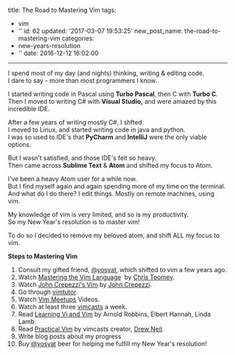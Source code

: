 title: The Road to Mastering Vim
tags:
  - vim
  - ''
id: 62
updated: '2017-03-07 19:53:25'
new_post_name: the-road-to-mastering-vim
categories:
  - new-years-resolution
  - ''
date: 2016-12-12 16:02:00
---


I spend most of my day (and nights) thinking, writing & editing code.  
 I dare to say - more than most programmers I know.

I started writing code in Pascal using **Turbo Pascal**, then C with **Turbo C**.  
 Then I moved to writing C# with **Visual Studio,** and were amazed by this incredible IDE.

After a few years of writing mostly C#, I shfted.  
 I moved to Linux, and started writing code in java and python.  
 I was so used to IDE's that **PyCharm** and **IntelliJ** were the only viable options.

But I wasn't satisfied, and those IDE's felt so heavy.  
 Then came across **Sublime Text** & **Atom** and shifted my focus to Atom.

I've been a heavy Atom user for a while now.  
 But I find myself again and again spending more of my time on the terminal.  
 And what do I do there? I edit things. Mostly on remote machines, using vim.

My knowledge of vim is very limited, and so is my productivity.  
 So my New Year's resolution is to master vim!

To do so I decided to remove my beloved atom, and shift ALL my focus to vim.

**Steps to Mastering Vim**

1. Consult my gifted friend, [@yosyat](https://twitter.com/yosyat), which shifted to vim a few years ago.
2. Watch [Mastering the Vim Language](https://www.youtube.com/watch?v=wlR5gYd6um0)  by [Chris Toomey](https://github.com/christoomey).
3. Watch [John Crepezzi's Vim](https://www.youtube.com/watch?v=BhwtnCaFTFk) by [John Crepezzi](http://seejohncode.com/).
4. Go through [vimtutor](http://linuxcommand.org/man_pages/vimtutor1.html).
5. Watch [Vim Meetups](https://www.youtube.com/playlist?list=PL8tzorAO7s0jy7DQ3Q0FwF3BnXGQnDirs) Videos.
6. Watch at least three [vimcasts](http://vimcasts.org) a week.
7. Read [Learning Vi and Vim](http://shop.oreilly.com/product/9780596529833.do) by Arnold Robbins, Elbert Hannah, Linda Lamb.
8. Read [Practical Vim](https://pragprog.com/book/dnvim2/practical-vim-second-edition) by vimcasts creator, [Drew Neil](http://drewneil.com/).
9. Write blog posts about my progress
10. Buy [@yosyat](https://twitter.com/yosyat) beer for helping me fulfill my New Year's resolution!


